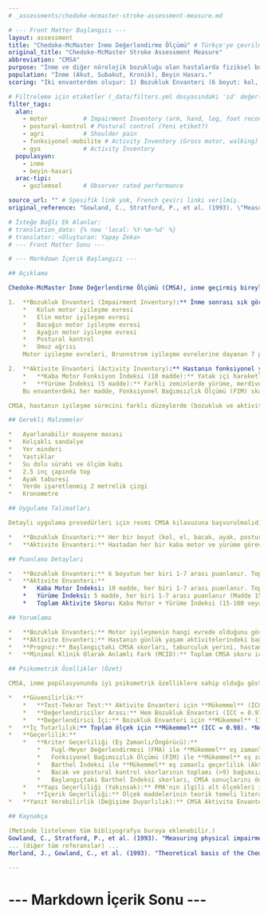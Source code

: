 ```yaml
---
# _assessments/chedoke-mcmaster-stroke-assessment-measure.md

# --- Front Matter Başlangıcı ---
layout: assessment
title: "Chedoke-McMaster İnme Değerlendirme Ölçümü" # Türkçe'ye çevrilmiş başlık
original_title: "Chedoke-McMaster Stroke Assessment Measure"
abbreviation: "CMSA"
purpose: "İnme ve diğer nörolojik bozukluğu olan hastalarda fiziksel bozukluğu ve engelliliği (aktivite düzeyini) değerlendirir."
population: "İnme (Akut, Subakut, Kronik), Beyin Hasarı."
scoring: "İki envanterden oluşur: 1) Bozukluk Envanteri (6 boyut: kol, el, bacak, ayak iyileşme evresi; postural kontrol; omuz ağrısı - her biri 7 puanlık skalada) ve 2) Aktivite Envanteri (15 madde: 10 kaba motor, 5 yürüme - her biri FIM benzeri 7 puanlık skalada). Aktivite Envanteri toplam skoru 100'dür."

# Filtreleme için etiketler (_data/filters.yml dosyasındaki 'id' değerleri kullanılacak)
filter_tags:
  alan:
    - motor          # Impairment Inventory (arm, hand, leg, foot recovery stage)
    - postural-kontrol # Postural control (Yeni etiket?)
    - agri           # Shoulder pain
    - fonksiyonel-mobilite # Activity Inventory (Gross motor, walking)
    - gya            # Activity Inventory
  populasyon:
    - inme
    - beyin-hasari
  arac-tipi:
    - gozlemsel      # Observer rated performance

source_url: "" # Spesifik link yok, French çeviri linki verilmiş.
original_reference: "Gowland, C., Stratford, P., et al. (1993). \"Measuring physical impairment and disability with the Chedoke-McMaster Stroke Assessment.\" Stroke 24(1): 58." # Ana referans

# İsteğe Bağlı Ek Alanlar:
# translation_date: {% now 'local: %Y-%m-%d' %}
# translator: <Oluşturan: Yapay Zeka>
# --- Front Matter Sonu ---

# --- Markdown İçerik Başlangıcı ---

## Açıklama

Chedoke-McMaster İnme Değerlendirme Ölçümü (CMSA), inme geçirmiş bireylerde hem vücut fonksiyonları/yapıları düzeyindeki bozuklukları hem de aktivite düzeyindeki kısıtlılıkları (engelliliği) ölçmek için tasarlanmış kapsamlı bir değerlendirme aracıdır. İki ana bölümden oluşur:

1.  **Bozukluk Envanteri (Impairment Inventory):** İnme sonrası sık görülen fiziksel bozuklukların varlığını ve şiddetini belirler. Altı boyutu vardır:
    *   Kolun motor iyileşme evresi
    *   Elin motor iyileşme evresi
    *   Bacağın motor iyileşme evresi
    *   Ayağın motor iyileşme evresi
    *   Postural kontrol
    *   Omuz ağrısı
    Motor iyileşme evreleri, Brunnstrom iyileşme evrelerine dayanan 7 puanlık bir skala (1=Flask paralizi, 7=Normal hareket) üzerinden değerlendirilir. Omuz ağrısı da 7 puanlık bir şiddet skalasıyla ölçülür. Minimum toplam skor 6, maksimum 42'dir.

2.  **Aktivite Envanteri (Activity Inventory):** Hastanın fonksiyonel yeteneğindeki klinik olarak önemli değişiklikleri ölçer. İki alt ölçeği vardır:
    *   **Kaba Motor Fonksiyon İndeksi (10 madde):** Yatak içi hareketler, oturma dengesi, transferler gibi temel mobiliteleri içerir.
    *   **Yürüme İndeksi (5 madde):** Farklı zeminlerde yürüme, merdiven inip çıkma ve yürüme mesafesini (2 Dakika Yürüme Testi ile) içerir.
    Bu envanterdeki her madde, Fonksiyonel Bağımsızlık Ölçümü (FIM) skalasına benzer 7 puanlık bir skala (1=Tamamen bağımlı, 7=Tamamen bağımsız, zamanında ve güvenli) kullanılarak puanlanır. Maksimum toplam aktivite skoru 100'dür (Kaba Motor maks 70, Yürüme maks 30).

CMSA, hastanın iyileşme sürecini farklı düzeylerde (bozukluk ve aktivite) takip etmek, tedavi etkinliğini değerlendirmek ve prognozu tahmin etmek için kullanılır.

## Gerekli Malzemeler

*   Ayarlanabilir muayene masası
*   Kolçaklı sandalye
*   Yer minderi
*   Yastıklar
*   Su dolu sürahi ve ölçüm kabı
*   2.5 inç çapında top
*   Ayak taburesi
*   Yerde işaretlenmiş 2 metrelik çizgi
*   Kronometre

## Uygulama Talimatları

Detaylı uygulama prosedürleri için resmi CMSA kılavuzuna başvurulmalıdır. Eğitimli bir klinisyen tarafından uygulanması önerilir.

*   **Bozukluk Envanteri:** Her bir boyut (kol, el, bacak, ayak, postural kontrol, omuz ağrısı) için belirtilen testler veya gözlemler yapılır ve 7 puanlık skalaya göre uygun evre veya şiddet puanı verilir.
*   **Aktivite Envanteri:** Hastadan her bir kaba motor ve yürüme görevini yerine getirmesi istenir. Performansı, gereken yardım düzeyine göre 7 puanlık FIM benzeri skala kullanılarak puanlanır. 2 Dakika Yürüme Testi mesafesi yaş ve cinsiyet normlarına göre ek puan (2 puan bonus) alabilir.

## Puanlama Detayları

*   **Bozukluk Envanteri:** 6 boyutun her biri 1-7 arası puanlanır. Toplam skor 6-42 arasındadır.
*   **Aktivite Envanteri:**
    *   Kaba Motor İndeksi: 10 madde, her biri 1-7 arası puanlanır. Toplam 10-70 arası.
    *   Yürüme İndeksi: 5 madde, her biri 1-7 arası puanlanır (Madde 15 için bonus puan mümkün). Toplam 5-30 (veya 32) arası.
    *   Toplam Aktivite Skoru: Kaba Motor + Yürüme İndeksi (15-100 veya 102 arası). Yüksek skorlar daha iyi fonksiyonel yeteneği gösterir.

## Yorumlama

*   **Bozukluk Envanteri:** Motor iyileşmenin hangi evrede olduğunu gösterir. Omuz ağrısının şiddeti hakkında bilgi verir.
*   **Aktivite Envanteri:** Hastanın günlük yaşam aktivitelerindeki bağımsızlık düzeyini gösterir.
*   **Prognoz:** Başlangıçtaki CMSA skorları, taburculuk yerini, hastanede kalış süresini ve uzun dönemdeki fonksiyonel sonuçları (FIM, Aktivite Envanteri skorları vb.) tahmin etmek için kullanılabilir (Gowland et al, 1995). Örneğin, bacak ve postural kontrol skorlarının toplamı 9'dan fazlaysa, hastanın bağımsız yürüyebilme olasılığı yüksektir (Stevenson, 1999).
*   **Minimal Klinik Olarak Anlamlı Fark (MCID):** Toplam CMSA skoru için hastalar tarafından 8 puan, bakıcılar tarafından 7 puan olarak belirtilmiştir (Gowland et al, 1993).

## Psikometrik Özellikler (Özet)

CMSA, inme popülasyonunda iyi psikometrik özelliklere sahip olduğu gösterilmiş bir ölçektir.

*   **Güvenilirlik:**
    *   **Test-Tekrar Test:** Aktivite Envanteri için **Mükemmel** (ICC = 0.98).
    *   **Değerlendiriciler Arası:** Hem Bozukluk Envanteri (ICC = 0.97) hem de Aktivite Envanteri (ICC = 0.99) için **Mükemmel**.
    *   **Değerlendirici İçi:** Bozukluk Envanteri için **Mükemmel** (ICC = 0.98).
*   **İç Tutarlılık:** Toplam ölçek için **Mükemmel** (ICC = 0.98). *Not: İç tutarlılık için genellikle Cronbach's alpha kullanılır, burada ICC belirtilmiş.*
*   **Geçerlilik:**
    *   **Kriter Geçerliliği (Eş Zamanlı/Öngörücü):**
        *   Fugl-Meyer Değerlendirmesi (FMA) ile **Mükemmel** eş zamanlı geçerlilik (r = 0.95).
        *   Fonksiyonel Bağımsızlık Ölçümü (FIM) ile **Mükemmel** eş zamanlı geçerlilik (r = 0.79).
        *   Barthel İndeksi ile **Mükemmel** eş zamanlı geçerlilik (Aktivite İndeksi için r = 0.75 - 0.87). Omuz ağrısı, yeme ve bağırsak kontrolü gibi bazı alanlarda korelasyon **zayıf**.
        *   Bacak ve postural kontrol skorlarının toplamı (>9) bağımsız ambulasyonu **Mükemmel** düzeyde öngörür (Duyarlılık %100, Özgüllük %80).
        *   Başlangıçtaki Barthel İndeksi skorları, CMSA sonuçlarını öngörmede kullanılabilir (R² = 0.75).
    *   **Yapı Geçerliliği (Yakınsak):** FMA'nın ilgili alt ölçekleri ile CMSA'nın Bozukluk Envanteri alt ölçekleri arasında (örn. Kol/El, Bacak/Ayak, Denge, Ağrı) **Mükemmel** korelasyonlar bulunmuştur (r = 0.76 - 0.95). Aktivite Envanteri alt ölçekleri (Kaba Motor, Yürüme) ile FIM'in ilgili alt ölçekleri (Mobilite, Lokomosyon) arasında **Mükemmel** korelasyonlar bulunmuştur (r = 0.85 - 0.90).
    *   **İçerik Geçerliliği:** Ölçek maddelerinin teorik temeli literatür taraması ile desteklenmiştir (Moreland et al, 1993).
*   **Yanıt Verebilirlik (Değişime Duyarlılık):** CMSA Aktivite Envanteri'nin, FIM'e göre klinik olarak anlamlı değişimi saptamada daha duyarlı olduğu belirtilmiştir (Gowland et al, 1993).

## Kaynakça

(Metinde listelenen tüm bibliyografya buraya eklenebilir.)
Gowland, C., Stratford, P., et al. (1993). "Measuring physical impairment and disability with the Chedoke-McMaster Stroke Assessment." Stroke 24(1): 58.
... (diğer tüm referanslar) ...
Morland, J., Gowland, C., et al. (1993). "Theoretical basis of the Chedoke-McMaster Stroke Assessment." Physiotherapy Canada 45: 231-231.

---
```

# --- Markdown İçerik Sonu ---